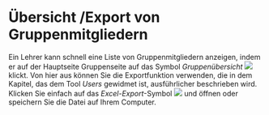 # Übersicht /Export von Gruppenmitgliedern

Ein Lehrer kann schnell eine Liste von Gruppenmitgliedern anzeigen, indem er auf der Hauptseite Gruppenseite auf das Symbol _Gruppenübersicht_ ![](../../.gitbook/assets/graphics286%20%283%29.png) klickt. Von hier aus können Sie die Exportfunktion verwenden, die in dem Kapitel, das dem Tool _Users_ gewidmet ist, ausführlicher beschrieben wird. Klicken Sie einfach auf das _Excel-Export_-Symbol ![](../../.gitbook/assets/graphics288%20%283%29.png) und öffnen oder speichern Sie die Datei auf Ihrem Computer.